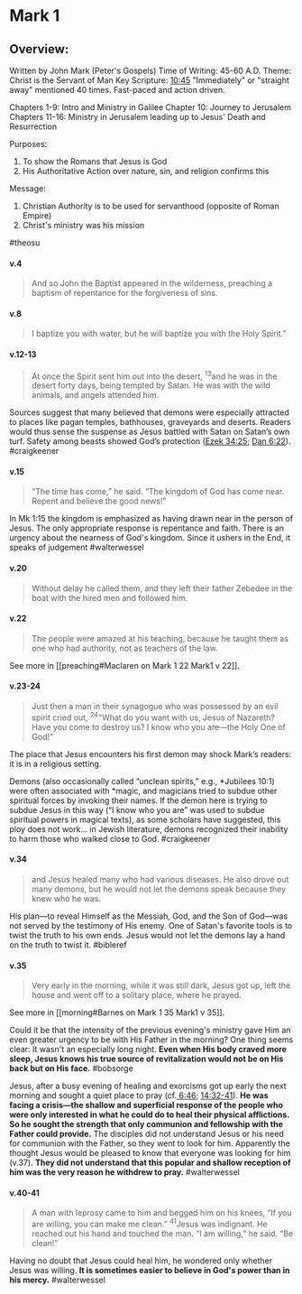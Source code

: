 # Mark 1

## Overview:
Written by John Mark (Peter's Gospels)
Time of Writing: 45-60 A.D.
Theme: Christ is the Servant of Man
Key Scripture: [10:45](Mark10#v.45)
"Immediately" or "straight away" mentioned 40 times. Fast-paced and action driven.

Chapters 1-9: Intro and Ministry in Galilee
Chapter 10: Journey to Jerusalem
Chapters 11-16: Ministry in Jerusalem leading up to Jesus' Death and Resurrection

Purposes:
1. To show the Romans that Jesus is God
2. His Authoritative Action over nature, sin, and religion confirms this

Message:
1. Christian Authority is to be used for servanthood (opposite of Roman Empire)
2. Christ's ministry was his mission

#theosu 

#### v.4
>And so John the Baptist appeared in the wilderness, preaching a baptism of repentance for the forgiveness of sins.

#### v.8
>I baptize you with water, but he will baptize you with the Holy Spirit.”

#### v.12-13
>At once the Spirit sent him out into the desert, <sup>13</sup>and he was in the desert forty days, being tempted by Satan. He was with the wild animals, and angels attended him.

Sources suggest that many believed that demons were especially attracted to places like pagan temples, bathhouses, graveyards and deserts. Readers would thus sense the suspense as Jesus battled with Satan on Satan’s own turf. Safety among beasts showed God’s protection ([Ezek 34:25](Ezekiel34#v.25); [Dan 6:22](Daniel6#v.22)).
#craigkeener 

#### v.15
>“The time has come,” he said. “The kingdom of God has come near. Repent and believe the good news!”

In Mk 1:15 the kingdom is emphasized as having drawn near in the person of Jesus. The only appropriate response is repentance and faith. There is an urgency about the nearness of God's kingdom. Since it ushers in the End, it speaks of judgement
#walterwessel 

#### v.20
>Without delay he called them, and they left their father Zebedee in the boat with the hired men and followed him.

#### v.22
>The people were amazed at his teaching, because he taught them as one who had authority, not as teachers of the law.

See more in [[preaching#Maclaren on Mark 1 22 Mark1 v 22]].

#### v.23-24
>Just then a man in their synagogue who was possessed by an evil spirit cried out, <sup>24</sup>"What do you want with us, Jesus of Nazareth? Have you come to destroy us? I know who you are—the Holy One of God!"

The place that Jesus encounters his first demon may shock Mark’s readers: it is in a religious setting.

Demons (also occasionally called “unclean spirits,” e.g., \*Jubilees 10:1) were often associated with \*magic, and magicians tried to subdue other spiritual forces by invoking their names. If the demon here is trying to subdue Jesus in this way (“I know who you are” was used to subdue spiritual powers in magical texts), as some scholars have suggested, this ploy does not work... in Jewish literature, demons recognized their inability to harm those who walked close to God.
#craigkeener 

#### v.34
>and Jesus healed many who had various diseases. He also drove out many demons, but he would not let the demons speak because they knew who he was.

His plan—to reveal Himself as the Messiah, God, and the Son of God—was not served by the testimony of His enemy. One of Satan's favorite tools is to twist the truth to his own ends. Jesus would not let the demons lay a hand on the truth to twist it.
#bibleref 

#### v.35
>Very early in the morning, while it was still dark, Jesus got up, left the house and went off to a solitary place, where he prayed.

See more in [[morning#Barnes on Mark 1 35 Mark1 v 35]].

Could it be that the intensity of the previous evening's ministry gave Him an even greater urgency to be with His Father in the morning? One thing seems clear: It wasn't an especially long night. **Even when His body craved more sleep, Jesus knows his true source of revitalization would not be on His back but on His face.**
#bobsorge 

Jesus, after a busy evening of healing and exorcisms got up early the next morning and sought a quiet place to pray (cf.[ 6:46](Mark6#v.46); [14:32-41](Mark14)). **He was facing a crisis—the shallow and superficial response of the people who were only interested in what he could do to heal their physical afflictions. So he sought the strength that only communion and fellowship with the Father could provide.**
The disciples did not understand Jesus or his need for communion with the Father, so they went to look for him. Apparently the thought Jesus would be pleased to know that everyone was looking for him (v.37). **They did not understand that this popular and shallow reception of him was the very reason he withdrew to pray.**
#walterwessel 

#### v.40-41
>A man with leprosy came to him and begged him on his knees, “If you are willing, you can make me clean.” <sup>41</sup>Jesus was indignant. He reached out his hand and touched the man. “I am willing,” he said. “Be clean!”

Having no doubt that Jesus could heal him, he wondered only whether Jesus was willing. **It is sometimes easier to believe in God's power than in his mercy.**
#walterwessel 
